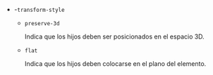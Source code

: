 -   -```transform-style```

    - ```preserve-3d```

        Indica que los hijos deben ser posicionados en el espacio 3D.

    - ```flat```

        Indica que los hijos deben colocarse en el plano del elemento.
